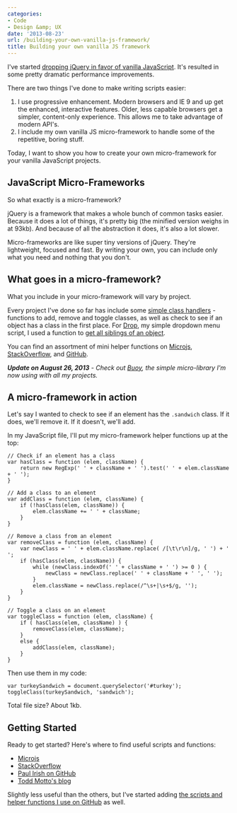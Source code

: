 ```yaml
---
categories:
- Code
- Design &amp; UX
date: '2013-08-23'
url: /building-your-own-vanilla-js-framework/
title: Building your own vanilla JS framework
---
```


I've started <a href="https://gomakethings.com/ditching-jquery-for-vanilla-js/">dropping jQuery in favor of vanilla JavaScript</a>. It's resulted in some pretty dramatic performance improvements.

There are two things I've done to make writing scripts easier:
<ol>
<li class="space-bottom-small">I use progressive enhancement. Modern browsers and IE 9 and up get the enhanced, interactive features. Older, less capable browsers get a simpler, content-only experience. This allows me to take advantage of modern API's.</li>
<li class="space-bottom-small">I include my own vanilla JS micro-framework to handle some of the repetitive, boring stuff.</li>
</ol>

Today, I want to show you how to create your own micro-framework for your vanilla JavaScript projects.


<h2>JavaScript Micro-Frameworks</h2>

So what exactly is a micro-framework?

jQuery is a framework that makes a whole bunch of common tasks easier. Because it does a lot of things, it's pretty big (the minified version weighs in at 93kb). And because of all the abstraction it does, it's also a lot slower.

Micro-frameworks are like super tiny versions of jQuery. They're lightweight, focused and fast. By writing your own, you can include only what you need and nothing that you don't.

<h2>What goes in a micro-framework?</h2>

What you include in your micro-framework will vary by project.

Every project I've done so far has include some <a href="https://gist.github.com/cferdinandi/6203234">simple class handlers</a> - functions to add, remove and toggle classes, as well as check to see if an object has a class in the first place. For <a href="http://cferdinandi.github.io/drop/">Drop</a>, my simple dropdown menu script, I used a function to <a href="https://gist.github.com/cferdinandi/6203237">get all siblings of an object</a>.

You can find an assortment of mini helper functions on <a href="http://microjs.com/">Microjs</a>, <a href="http://stackoverflow.com/">StackOverflow</a>, and <a href="http://github.com/">GitHub</a>.

<em><strong>Update on August 26, 2013</strong> - Check out <a href="http://cferdinandi.github.io/buoy/">Buoy</a>, the simple micro-library I'm now using with all my projects.</em>

<h2>A micro-framework in action</h2>

Let's say I wanted to check to see if an element has the <code class="language-css">.sandwich</code> class. If it does, we'll remove it. If it doesn't, we'll add.

In my JavaScript file, I'll put my micro-framework helper functions up at the top:

<pre><code class="language-javascript">// Check if an element has a class
var hasClass = function (elem, className) {
    return new RegExp(' ' + className + ' ').test(' ' + elem.className + ' ');
}

// Add a class to an element
var addClass = function (elem, className) {
    if (!hasClass(elem, className)) {
        elem.className += ' ' + className;
    }
}

// Remove a class from an element
var removeClass = function (elem, className) {
    var newClass = ' ' + elem.className.replace( /[\t\r\n]/g, ' ') + ' ';
    if (hasClass(elem, className)) {
        while (newClass.indexOf(' ' + className + ' ') >= 0 ) {
            newClass = newClass.replace(' ' + className + ' ', ' ');
        }
        elem.className = newClass.replace(/^\s+|\s+$/g, '');
    }
}

// Toggle a class on an element
var toggleClass = function (elem, className) {
    if ( hasClass(elem, className) ) {
        removeClass(elem, className);
    }
    else {
        addClass(elem, className);
    }
}</code></pre>

Then use them in my code:

<pre><code class="language-javascript">var turkeySandwich = document.querySelector('#turkey');
toggleClass(turkeySandwich, 'sandwich');</code></pre>

Total file size? About 1kb.

<h2>Getting Started</h2>

Ready to get started? Here's where to find useful scripts and functions:
<ul>
<li><a href="http://microjs.com/">Microjs</a></li>
<li><a href="http://stackoverflow.com/">StackOverflow</a></li>
<li><a href="https://gist.github.com/paulirish/">Paul Irish on GitHub</a></li>
<li><a href="http://toddmotto.com/">Todd Motto's blog</a></li>
</ul>

Slightly less useful than the others, but I've started adding <a href="https://gist.github.com/cferdinandi">the scripts and helper functions I use on GitHub</a> as well.

